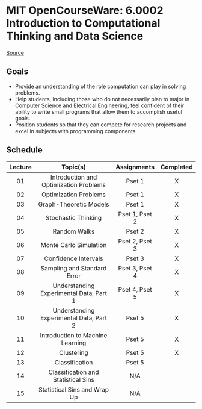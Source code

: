 # MIT OpenCourseWare: 6.0002 Introduction to Computational Thinking and Data Science

[Source](https://ocw.mit.edu/courses/6-0002-introduction-to-computational-thinking-and-data-science-fall-2016)

## Goals

* Provide an understanding of the role computation can play in solving problems.
* Help students, including those who do not necessarily plan to major in Computer Science and Electrical Engineering, feel confident of their ability to write small programs that allow them to accomplish useful goals.
* Position students so that they can compete for research projects and excel in subjects with programming components.

## Schedule

| Lecture | Topic(s)                                                        | Assignments    | Completed |
|:-------:|:---------------------------------------------------------------:|:--------------:|:---------:|
| 01      | Introduction and Optimization Problems                          | Pset 1         | X         |
| 02      | Optimization Problems                                           | Pset 1         | X         |
| 03      | Graph-Theoretic Models                                          | Pset 1         | X         |
| 04      | Stochastic Thinking                                             | Pset 1, Pset 2 | X         |
| 05      | Random Walks                                                    | Pset 2         | X         |
| 06      | Monte Carlo Simulation                                          | Pset 2, Pset 3 | X         |
| 07      | Confidence Intervals                                            | Pset 3         | X         |
| 08      | Sampling and Standard Error                                     | Pset 3, Pset 4 | X         |
| 09      | Understanding Experimental Data, Part 1                         | Pset 4, Pset 5 | X         |
| 10      | Understanding Experimental Data, Part 2                         | Pset 5         | X         |
| 11      | Introduction to Machine Learning                                | Pset 5         | X         |
| 12      | Clustering                                                      | Pset 5         | X         |
| 13      | Classification                                                  | Pset 5         |           |
| 14      | Classification and Statistical Sins                             | N/A            |           |
| 15      | Statistical Sins and Wrap Up                                    | N/A            |           |
